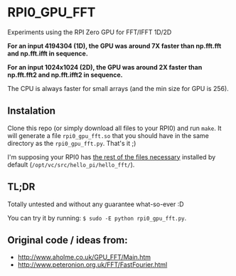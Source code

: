 # RPI0_GPU_FFT
Experiments using the RPI Zero GPU for FFT/IFFT 1D/2D

**For an input 4194304 (1D), the GPU was around 7X faster than np.fft.fft and np.fft.ifft in sequence.**

**For an input 1024x1024 (2D), the GPU was around 2X faster than np.fft.fft2 and np.fft.ifft2 in sequence.**

The CPU is always faster for small arrays (and the min size for GPU is 256).

## Instalation
Clone this repo (or simply download all files to your RPI0) and run ```make```. 
It will generate a file ```rpi0_gpu_fft.so``` that you should have in the same directory as the ```rpi0_gpu_fft.py```. That's it ;)

I'm supposing your RPI0 has [the rest of the files necessary](https://github.com/raspberrypi/firmware/tree/2878d98d7d0c113efbe6419bde4c4d3b90d2f43e/opt/vc/src/hello_pi/hello_fft) installed by default (```/opt/vc/src/hello_pi/hello_fft/```).

## TL;DR
Totally untested and without any guarantee what-so-ever :D  

You can try it by running:
```$ sudo -E python rpi0_gpu_fft.py```.

## Original code / ideas from:
* http://www.aholme.co.uk/GPU_FFT/Main.htm
* http://www.peteronion.org.uk/FFT/FastFourier.html
